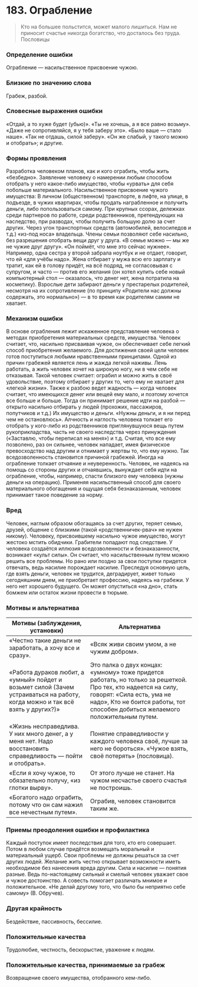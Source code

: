 # 183. Ограбление

> Кто на большее польстится, может малого лишиться.
Нам не приносит счастье никогда богатство, что досталось без труда.
Пословицы

### Определение ошибки
Ограбление — насильственное присвоение чужою.

### Близкие по значению слова
Грабеж, разбой.

### Словесные выражения ошибки
«Отдай, а то хуже будет (убью)».
«Ты не хочешь, а я все равно возьму».
«Даже не сопротивляйся, я у тебя заберу это».
«Было ваше — стало наше».
«Так не отдашь, силой заберу».
«Он же слабый, у такого можно и отобрать»; и другие.

### Формы проявления
Разработка человеком планов, как и кого ограбить, чтобы жить «безбедно».
Заявление человеку о намерении любым способом отобрать у него какое-либо имущество, чтобы «урвать» для себя побольше материального.
Насильственное присвоение чужого имущества:
В личном (общественном) транспорте, в лифте, на улице, в подъезде, в чужих квартирах, чтобы продать награбленное и получить деньги, либо попользоваться самому.
При крупных ссорах, дележках среди партнеров по работе, среди родственников, претендующих на наследство, при разводах, чтобы получить большую долю за счет других.
Через угон транспортных средств (автомобилей, велосипедов и т.д.) «из-под носа» владельца.
Члены семьи позволяют себе насильно, без разрешения отобрать вещи друг у друга. «В семье можно — мы же не чужие друг другу». «Он поймёт, что мне это сейчас нужнее». Например, одна сестра у второй забрала ноутбук и не отдает, говорит, что ей «для учёбы надо».
Жена отбирает у мужа всю его зарплату и тратит, как ей в голову придёт, на всё подряд, не согласовывая с супругом, и часто — против его желания (он хотел купить себе новый компьютерный стол — оказалось, что денег нет, жена потратила на косметику).
Взрослые дети забирают деньги у престарелых родителей, несмотря на их сопротивление (по принципу «Родители нас должны содержать, это нормально») — в то время как родителям самим не хватает.

### Механизм ошибки
В основе ограбления лежит искаженное представление человека о методах приобретения материальных средств, имущества. Человек считает, что, насильно присваивая чужое, он обеспечивает себе легкий способ приобретения желаемого. Для достижения своей цели человек готов поступиться любыми нравственными принципами.
Одной из причин грабежей является лень и жажда легкой наживы. Лень работать, а жить человек хочет на широкую ногу, ни в чем себе не отказывая. Такой человек считает: ограбил и можно жить в своё удовольствие, поэтому отбирает у других то, чего ему не хватает для «легкой жизни».
Также к разбою ведет жадность — когда человек считает, что имеющихся денег или вещей ему мало, и поэтому хочется все больше и больше. Тогда он принимает решение идти на разбой — открыто насильно отбирать у людей (прохожих, пассажиров, попутчиков и т.д.) Их имущество и деньги. «Нужны деньги, и я ни перед чем не остановлюсь».
Алчность и наглость человека толкает его отобрать у кого-либо из родственников приглянувшуюся вещь путем рукоприкладства, часть не своего наследства через принуждения («Заставлю, чтобы переписал на меня») и т.д.
Считая, что все ему позволено, раз он сильнее, человек нападает, имея физическое превосходство над другим и отнимает у жертвы то, что ему нужно. Так вседозволенность становится причиной грабежей.
Иногда на ограбление толкает отчаяние и неуверенность. Человек, не надеясь на помощь со стороны других и отчаявшись, вынуждает себя идти на ограбление, чтобы, например, спасти близкого ему человека (нужны деньги на операцию).
Применяя насильственный способ для своего материального обогащения и ощущая себя безнаказанным, человек принимает такое поведение за норму.

### Вред
Человек, наглым образом обогащаясь за счет других, теряет семью, друзей, общение с близкими (такой «родственничек-рвач» не нужен никому).
Человеку, присвоившему насильно чужое имущество, могут жестоко мстить обидчики.
Грабители попадают под следствие.
У человека создаётся иллюзия вседозволенности и безнаказанности, возникает «культ силы». Он считает, что насильственным путем можно решить все проблемы. Но рано или поздно за свои поступки придется отвечать, ведь насилие порождает насилие.
Преследуя основную цель, где взять деньги, человек не трудится, деградирует, живет только сегодняшним днем, не приобретает профессию, надеясь на грабежи. У него нет хорошего будущего. Он может опуститься «на дно», стать бомжем или остаток жизни провести в тюрьме.

### Мотивы и альтернатива
Мотивы (заблуждения, установки) | Альтернатива
---|---
«Честно такие деньги не заработать, а хочу все и сразу».	| «Всяк живи своим умом, а не чужим добром».
«Работа дураков любит, а «умный» пойдет и возьмет силой (Зачем устраиваться на работу, когда можно и так всё взять у других?)»	| Это палка о двух концах: «умному» тоже придется работать, но только за решеткой. Про тех, кто надеется на силу, говорят: «Сила есть, ума не надо», Кто не боится работы, тот способен добиться желаемого положительным путем.
«Жизнь несправедлива. У них много денег, а у меня нет.  Надо восстановить справедливость — пойти и отобрать».	| Понятие справедливости у каждого человека своё, лучше за него не бороться».  «Чужое взять, своё потерять» (пословица).
«Если я хочу чужое, то обязательно получу, «из глотки вырву».	| От этого лучше не станет. На чужом несчастье своего счастья не построишь.
«Богатого надо ограбить, потому что он сам нажил все нечестным путем».	| Ограбив, человек становится таким же.

### Приемы преодоления ошибки и профилактика
Каждый поступок имеет последствия для того, кто его совершает. Потом в любом случае придётся возмещать моральный и материальный ущерб.
Свои проблемы не должны решаться за счет других людей.
Желание жить честно открывает возможности иметь необходимое без нанесения вреда другим.
Сила и насилие — понятия разные. Ведь по-настоящему сильный и смелый человек уважает свое и чужое достоинство. А совесть помогает различать мнимое и положительное.
«Не делай другому того, что было бы неприятно себе самому» (В. Обручев).

### Другая крайность 
Бездействие, пассивность, бессилие.

### Положительные качества 
Трудолюбие, честность, бескорыстие, уважение к людям.

### Положительные качества, принимаемые за грабеж 
Возвращение своего имущества, отобранного кем-либо.